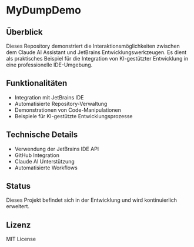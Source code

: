 # MyDumpDemo

## Überblick
Dieses Repository demonstriert die Interaktionsmöglichkeiten zwischen dem Claude AI Assistant und JetBrains Entwicklungswerkzeugen. Es dient als praktisches Beispiel für die Integration von KI-gestützter Entwicklung in eine professionelle IDE-Umgebung.

## Funktionalitäten
- Integration mit JetBrains IDE
- Automatisierte Repository-Verwaltung
- Demonstrationen von Code-Manipulationen
- Beispiele für KI-gestützte Entwicklungsprozesse

## Technische Details
- Verwendung der JetBrains IDE API
- GitHub Integration
- Claude AI Unterstützung
- Automatisierte Workflows

## Status
Dieses Projekt befindet sich in der Entwicklung und wird kontinuierlich erweitert.

## Lizenz
MIT License
